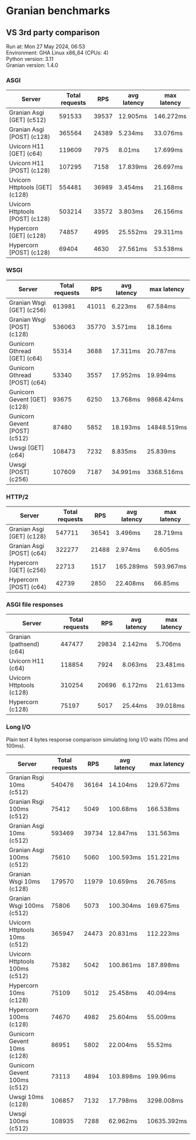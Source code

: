 # Granian benchmarks



## VS 3rd party comparison

Run at: Mon 27 May 2024, 06:53    
Environment: GHA Linux x86_64 (CPUs: 4)    
Python version: 3.11    
Granian version: 1.4.0    

### ASGI

| Server | Total requests | RPS | avg latency | max latency |
| --- | --- | --- | --- | --- |
| Granian Asgi [GET] (c512) | 591533 | 39537 | 12.905ms | 146.272ms |
| Granian Asgi [POST] (c128) | 365564 | 24389 | 5.234ms | 33.076ms |
| Uvicorn H11 [GET] (c64) | 119609 | 7975 | 8.01ms | 17.699ms |
| Uvicorn H11 [POST] (c128) | 107295 | 7158 | 17.839ms | 26.697ms |
| Uvicorn Httptools [GET] (c128) | 554481 | 36989 | 3.454ms | 21.168ms |
| Uvicorn Httptools [POST] (c128) | 503214 | 33572 | 3.803ms | 26.156ms |
| Hypercorn [GET] (c128) | 74857 | 4995 | 25.552ms | 29.311ms |
| Hypercorn [POST] (c128) | 69404 | 4630 | 27.561ms | 53.538ms |


### WSGI

| Server | Total requests | RPS | avg latency | max latency |
| --- | --- | --- | --- | --- |
| Granian Wsgi [GET] (c256) | 613981 | 41011 | 6.223ms | 67.584ms |
| Granian Wsgi [POST] (c128) | 536063 | 35770 | 3.571ms | 18.16ms |
| Gunicorn Gthread [GET] (c64) | 55314 | 3688 | 17.311ms | 20.787ms |
| Gunicorn Gthread [POST] (c64) | 53340 | 3557 | 17.952ms | 19.994ms |
| Gunicorn Gevent [GET] (c128) | 93675 | 6250 | 13.768ms | 9868.424ms |
| Gunicorn Gevent [POST] (c512) | 87480 | 5852 | 18.193ms | 14848.519ms |
| Uwsgi [GET] (c64) | 108473 | 7232 | 8.835ms | 25.839ms |
| Uwsgi [POST] (c256) | 107609 | 7187 | 34.991ms | 3368.516ms |


### HTTP/2

| Server | Total requests | RPS | avg latency | max latency |
| --- | --- | --- | --- | --- |
| Granian Asgi [GET] (c128) | 547711 | 36541 | 3.496ms | 28.719ms |
| Granian Asgi [POST] (c64) | 322277 | 21488 | 2.974ms | 6.605ms |
| Hypercorn [GET] (c256) | 22713 | 1517 | 165.289ms | 593.967ms |
| Hypercorn [POST] (c64) | 42739 | 2850 | 22.408ms | 66.85ms |


### ASGI file responses

| Server | Total requests | RPS | avg latency | max latency |
| --- | --- | --- | --- | --- |
| Granian (pathsend) (c64) | 447477 | 29834 | 2.142ms | 5.706ms |
| Uvicorn H11 (c64) | 118854 | 7924 | 8.063ms | 23.481ms |
| Uvicorn Httptools (c128) | 310254 | 20696 | 6.172ms | 21.613ms |
| Hypercorn (c128) | 75197 | 5017 | 25.44ms | 39.018ms |


### Long I/O

Plain text 4 bytes response comparison simulating *long* I/O waits (10ms and 100ms).

| Server | Total requests | RPS | avg latency | max latency |
| --- | --- | --- | --- | --- |
| Granian Rsgi 10ms (c512) | 540476 | 36164 | 14.104ms | 129.672ms |
| Granian Rsgi 100ms (c512) | 75412 | 5049 | 100.68ms | 166.538ms |
| Granian Asgi 10ms (c512) | 593469 | 39734 | 12.847ms | 131.563ms |
| Granian Asgi 100ms (c512) | 75610 | 5060 | 100.593ms | 151.221ms |
| Granian Wsgi 10ms (c128) | 179570 | 11979 | 10.659ms | 26.765ms |
| Granian Wsgi 100ms (c512) | 75806 | 5073 | 100.304ms | 169.675ms |
| Uvicorn Httptools 10ms (c512) | 365947 | 24473 | 20.831ms | 112.223ms |
| Uvicorn Httptools 100ms (c512) | 75382 | 5042 | 100.861ms | 187.898ms |
| Hypercorn 10ms (c128) | 75109 | 5012 | 25.458ms | 40.094ms |
| Hypercorn 100ms (c128) | 74670 | 4982 | 25.604ms | 55.009ms |
| Gunicorn Gevent 10ms (c128) | 86951 | 5802 | 22.004ms | 55.52ms |
| Gunicorn Gevent 100ms (c512) | 73113 | 4894 | 103.898ms | 199.96ms |
| Uwsgi 10ms (c128) | 106857 | 7132 | 17.798ms | 3298.008ms |
| Uwsgi 100ms (c512) | 108935 | 7288 | 62.962ms | 10635.392ms |


